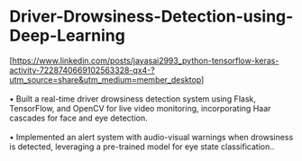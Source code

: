 # Driver-Drowsiness-Detection-using-Deep-Learning
[https://www.linkedin.com/posts/jayasai2993_python-tensorflow-keras-activity-7228740669102563328-qx4-?utm_source=share&utm_medium=member_desktop]<br/><br/>
• Built a real-time driver drowsiness detection system using Flask, TensorFlow, and OpenCV for live video monitoring, incorporating Haar cascades for face and eye detection.<br/> <br/>• Implemented an alert system with audio-visual warnings when drowsiness is detected, leveraging a pre-trained model for eye state classification..
